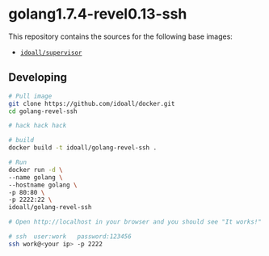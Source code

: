 
golang1.7.4-revel0.13-ssh
=============


This repository contains the sources for the following base images:
- [`idoall/supervisor`](https://hub.docker.com/r/idoall/supervisor/)



## Developing

```bash
# Pull image
git clone https://github.com/idoall/docker.git
cd golang-revel-ssh

# hack hack hack

# build
docker build -t idoall/golang-revel-ssh .

# Run
docker run -d \
--name golang \
--hostname golang \
-p 80:80 \
-p 2222:22 \
idoall/golang-revel-ssh

# Open http://localhost in your browser and you should see "It works!"

# ssh  user:work   password:123456
ssh work@<your ip> -p 2222
```

